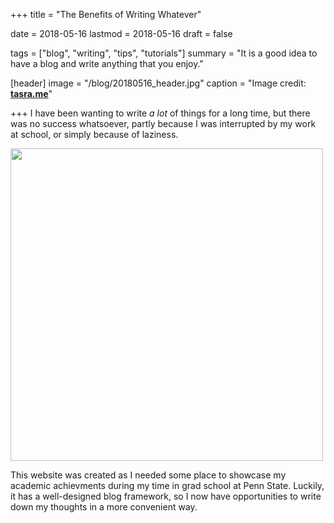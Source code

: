 +++
title = "The Benefits of Writing Whatever"

date = 2018-05-16
lastmod = 2018-05-16
draft = false

tags = ["blog", "writing", "tips", "tutorials"]
summary = "It is a good idea to have a blog and write anything that you enjoy."

[header]
image = "/blog/20180516_header.jpg"
caption = "Image credit: [**tasra.me**](http://tasra.me/just-write-background-wallpaper/)"

+++
I have been wanting to write _a lot_ of things for a long time, but there was no success whatsoever, partly because I was interrupted by my work at school, or simply because of laziness. 

<img src="/img/blog/20180516_laziness.png" width="500">

This website was created as I needed some place to showcase my academic achievments during my time in grad school at Penn State. Luckily, it has a well-designed blog framework, so I now have opportunities to write down my thoughts in a more convenient way. 

